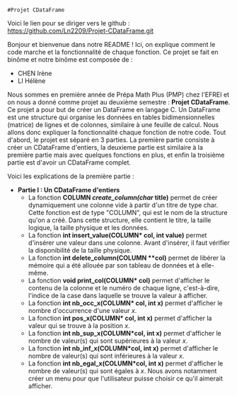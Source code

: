                                                                           #Projet CDataFrame

Voici le lien pour se diriger vers le github : https://github.com/Ln2209/Projet-CDataFrame.git

Bonjour et bienvenue dans notre README ! Ici, on explique comment le code marche et la fonctionnalité de chaque fonction. Ce projet se fait en binôme et notre binôme est composée de : 
- CHEN Irène
- LI Hélène

Nous sommes en première année de Prépa Math Plus (PMP) chez l'EFREI et on nous a donné comme projet au deuxième semestre : **Projet CDataFrame**.
Ce projet a pour but de créer un DataFrame en langage C. Un DataFrame est une structure qui organise les données en tables bidimensionnelles (matrice) de lignes et
de colonnes, similaire à une feuille de calcul. Nous allons donc expliquer la fonctionnalité chaque fonction de notre code. Tout d'abord, le projet est séparé en 
3 parties. La première partie consiste à créer un CDataFrame d'entiers, la deuxieme partie est similaire à la première partie mais avec quelques fonctions en plus, et enfin la troisième partie est d'avoir un CDataFrame complet. 

Voici les explications de la première partie : 
- __Partie I : Un CDataFrame d'entiers__
    - La fonction **COLUMN *create_column(char* title)** permet de créer dynamiquement une colonne vide à partir d'un titre de type char. Cette fonction est de type "COLUMN", qui est le nom de la structure qu'on a créé. Dans cette structure, elle contient le titre, la taille logique, la taille physique et les données.
    - La fonction __int insert_value(COLUMN* col, int value)__ permet d'insérer une valeur dans une colonne. Avant d'insérer, il faut vérifier la disponibilité de la taille physique.
    - La fonction __int delete_column(COLUMN **col)__ permet de libérer la mémoire qui a été allouée par son tableau de données et à elle-même.
    - La fonction __void print_col(COLUMN* col)__ permet d'afficher le contenu de la colonne et le numéro de chaque ligne, c'est-à-dire, l'indice de la case dans laquelle se trouve la valeur à afficher.
    - La fonction __int nb_occ_x(COLUMN* col, int x)__ permet d'afficher le nombre d'occurrence d'une valeur *x*.
    - La fonction __int pos_x(COLUMN* col, int x)__ permet d'afficher la valeur qui se trouve à la position *x*.
    - La fonction __int nb_sup_x(COLUMN*col, int x)__ permet d'afficher le nombre de valeur(s) qui sont supérieures à la valeur *x*.
    - La fonction __int nb_inf_x(COLUMN*col, int x)__ permet d'afficher le nombre de valeur(s) qui sont inférieures à la valeur *x*.
    - La fonction __int nb_egal_x(COLUMN*col, int x)__ permet d'afficher le nombre de valeur(s) qui sont égales à *x*.
Nous avons notamment créer un menu pour que l'utilisateur puisse choisir ce qu'il aimerait afficher.
